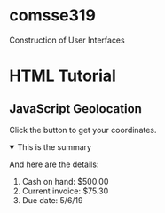 # comsse319
Construction of User Interfaces


<h1>HTML Tutorial</h1>
    
<h2>JavaScript Geolocation</h2>

<p>Click the button to get your coordinates.</p>


<details open>
  <summary>This is the summary</summary>
  <p>And here are the details:</p>
  <ol>
    <li>Cash on hand: $500.00</li>
    <li>Current invoice: $75.30</li>
    <li>Due date: 5/6/19</li>
  </ol>
</details>

<!--     <button onclick="getLocation()">Try It</button> -->
    
    
<!--     <p id="demo"></p>

    <script>
    const x = document.getElementById("demo");

    function getLocation() {
      try {
        navigator.geolocation.getCurrentPosition(showPosition);
      } catch {
        x.innerHTML = err;
      }
    }

    function showPosition(position) {
      x.innerHTML = "Latitude: " + position.coords.latitude + 
      "<br>Longitude: " + position.coords.longitude;
    }
    </script> -->
    
